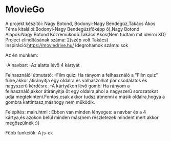 # MovieGo

A projekt készítői: Nagy Botond, Bodonyi-Nagy Bendegúz,Takács Ákos
Téma kitalálói:Bodonyi-Nagy Bendegúz(főképp ő),Nagy Botond
Alapok:Nagy Botond
Közreműködő:Takács Ákos(Nem tudtam mit ideírni XD)
Project elindításának száma: 2(szép volt Takács)
Inspiráció:https://moviedrive.hu/
Idegrohamok száma: sok


Az én munkám:

-A navbart
-Az alatta lévő 4 kártyát

Felhasználói útmutató:
-Film quiz: Ha rányom a felhasználó a "Film quiz" fülre,akkor átirányítja egy oldalra,és válhaszolhat pár csodálatos és nagyszerű kérdésre.
-A kártyákon lévő gomb: Ha rányom a felhasználó,akkor átirányítja őt egy oldalra,ahol a nagyszerű sorozatokat udja megtekinteni.Fontos,csak akkor tudsz átmenni a másik oldalra,hogya a gombra kattintasz,máshogy nem működik.

Felépítés:
main.html : Ebben van minden lényeges: a navbar és a 4 kártya,és azokon belül minden más(nem részletezek mindent mert akkor megőszülnék :))

Főbb funkciók:
A js-ek
